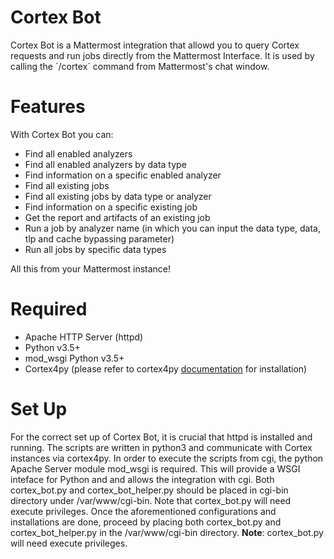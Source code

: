 # Cortex Bot
Cortex Bot is a Mattermost integration that allowd you to query Cortex requests and run jobs directly from the Mattermost Interface. It is used by calling the ´/cortex´ command from Mattermost's chat window. 
# Features
With Cortex Bot you can:
 - Find all enabled analyzers
 - Find all enabled analyzers by data type
 - Find information on a specific enabled analyzer
 - Find all existing jobs
 - Find all existing jobs by data type or analyzer
 - Find information on a specific existing job
 - Get the report and artifacts of an existing job
 - Run a job by analyzer name (in which you can input the data type, data, tlp and cache bypassing parameter)
 - Run all jobs by specific data types
 
All this from your Mattermost instance!

# Required

- Apache HTTP Server (httpd)
- Python v3.5+
- mod_wsgi Python v3.5+
- Cortex4py (please refer to cortex4py [documentation](https://github.com/TheHive-Project/Cortex4py) for installation)

# Set Up

For the correct set up of Cortex Bot, it is crucial that httpd is installed and running. The scripts are written in python3 and communicate with Cortex instances via cortex4py. In order to execute the scripts from cgi, the python Apache Server module mod_wsgi is required. This will provide a WSGI inteface for Python and and allows the integration with cgi. Both cortex_bot.py and cortex_bot_helper.py should be placed in cgi-bin directory under /var/www/cgi-bin. Note that cortex_bot.py will need execute privileges. Once the aforementioned configurations and installations are done, proceed by placing both cortex_bot.py and cortex_bot_helper.py in the /var/www/cgi-bin directory. 
**Note**: cortex_bot.py will need execute privileges.



